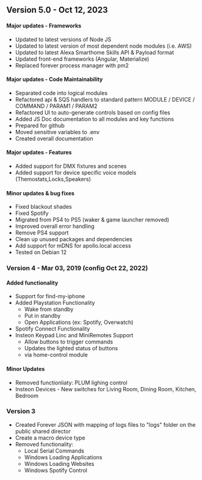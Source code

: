 ## Version 5.0  -  Oct 12, 2023

#### Major updates - Frameworks
- Updated to latest versions of Node JS 
- Updated to latest version of most dependent node modules (i.e. AWS)
- Updated to latest Alexa Smarthome Skills API & Payload format
- Updated front-end frameworks (Angular, Materialize)
- Replaced forever process manager with pm2

#### Major updates - Code Maintainability 
- Separated code into logical modules
- Refactored api & SQS handlers to standard pattern MODULE / DEVICE / COMMAND / PARAM1 / PARAM2
- Refactored UI to auto-generate controls based on config files
- Added JS Doc documentation to all modules and key functions
- Prepared for github
- Moved sensitive variables to .env
- Created overall documentation

#### Major updates - Features
- Added support for DMX fixtures and scenes
- Added support for device specific voice models (Themostats,Locks,Speakers)

#### Minor updates & bug fixes
- Fixed blackout shades
- Fixed Spotify
- Migrated from PS4 to PS5 (waker & game launcher removed)
- Improved overall error handling
- Remove PS4 support
- Clean up unused packages and dependencies
- Add support for mDNS for apollo.local access	
- Tested on Debian 12


### Version 4  -  Mar 03, 2019 (config Oct 22, 2022)

#### Added functionality
- Support for find-my-iphone
- Added Playstation Functionality
  - Wake from standby
  - Put in standby
  - Open Applications (ex: Spotify, Overwatch)
- Spotify Connect Functionality
- Insteon Keypad Linc and MiniRemotes Support
  - Allow buttons to trigger commands
  - Updates the lighted status of buttons
  - via home-control module


#### Minor Updates

- Removed functionliaty: PLUM lighing control
- Insteon Devices - New switches for Living Room, Dining Room, Kitchen, Bedroom



### Version 3

- Created Forever JSON with mapping of logs files to "logs" folder on the public shared director
- Create a macro device type
- Removed functionality:
  - Local Serial Commands
  - Windows Loading Applications
  - Windows Loading Websites
  - Windows Spotify Control